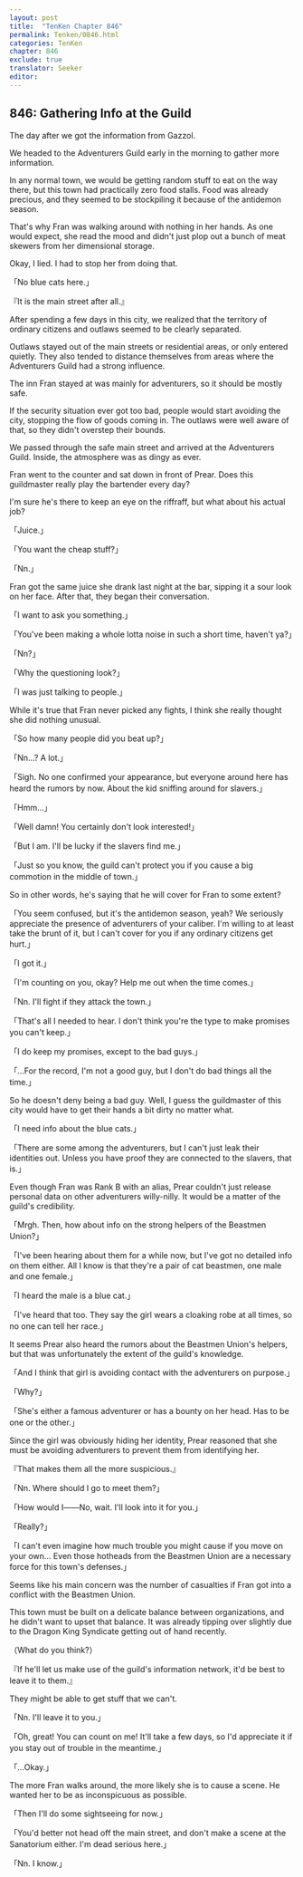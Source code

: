 ```yaml
---
layout: post
title:  "TenKen Chapter 846"
permalink: Tenken/0846.html
categories: TenKen
chapter: 846
exclude: true
translator: Seeker
editor: 
---
```

<h2>846: Gathering Info at the Guild</h2>

The day after we got the information from Gazzol.

We headed to the Adventurers Guild early in the morning to gather more information.

In any normal town, we would be getting random stuff to eat on the way there, but this town had practically zero food stalls. Food was already precious, and they seemed to be stockpiling it because of the antidemon season.

That's why Fran was walking around with nothing in her hands. As one would expect, she read the mood and didn't just plop out a bunch of meat skewers from her dimensional storage.

Okay, I lied. I had to stop her from doing that.

「No blue cats here.」

『It is the main street after all.』

After spending a few days in this city, we realized that the territory of ordinary citizens and outlaws seemed to be clearly separated.

Outlaws stayed out of the main streets or residential areas, or only entered quietly. They also tended to distance themselves from areas where the Adventurers Guild had a strong influence.

The inn Fran stayed at was mainly for adventurers, so it should be mostly safe.

If the security situation ever got too bad, people would start avoiding the city, stopping the flow of goods coming in. The outlaws were well aware of that, so they didn't overstep their bounds.

We passed through the safe main street and arrived at the Adventurers Guild. Inside, the atmosphere was as dingy as ever.

Fran went to the counter and sat down in front of Prear. Does this guildmaster really play the bartender every day?

I'm sure he's there to keep an eye on the riffraff, but what about his actual job?

「Juice.」

「You want the cheap stuff?」

「Nn.」

Fran got the same juice she drank last night at the bar, sipping it a sour look on her face. After that, they began their conversation.

「I want to ask you something.」

「You've been making a whole lotta noise in such a short time, haven't ya?」

「Nn?」

「Why the questioning look?」

「I was just talking to people.」

While it's true that Fran never picked any fights, I think she really thought she did nothing unusual.

「So how many people did you beat up?」

「Nn...? A lot.」

「Sigh. No one confirmed your appearance, but everyone around here has heard the rumors by now. About the kid sniffing around for slavers.」

「Hmm...」

「Well damn! You certainly don't look interested!」

「But I am. I'll be lucky if the slavers find me.」

「Just so you know, the guild can't protect you if you cause a big commotion in the middle of town.」

So in other words, he's saying that he will cover for Fran to some extent?

「You seem confused, but it's the antidemon season, yeah? We seriously appreciate the presence of adventurers of your caliber. I'm willing to at least take the brunt of it, but I can't cover for you if any ordinary citizens get hurt.」

「I got it.」

「I'm counting on you, okay? Help me out when the time comes.」

「Nn. I'll fight if they attack the town.」

「That's all I needed to hear. I don't think you're the type to make promises you can't keep.」

「I do keep my promises, except to the bad guys.」

「...For the record, I'm not a good guy, but I don't do bad things all the time.」

So he doesn't deny being a bad guy. Well, I guess the guildmaster of this city would have to get their hands a bit dirty no matter what.

「I need info about the blue cats.」

「There are some among the adventurers, but I can't just leak their identities out. Unless you have proof they are connected to the slavers, that is.」

Even though Fran was Rank B with an alias, Prear couldn't just release personal data on other adventurers willy-nilly. It would be a matter of the guild's credibility.

「Mrgh. Then, how about info on the strong helpers of the Beastmen Union?」

「I've been hearing about them for a while now, but I've got no detailed info on them either. All I know is that they're a pair of cat beastmen, one male and one female.」

「I heard the male is a blue cat.」

「I've heard that too. They say the girl wears a cloaking robe at all times, so no one can tell her race.」

It seems Prear also heard the rumors about the Beastmen Union's helpers, but that was unfortunately the extent of the guild's knowledge.

「And I think that girl is avoiding contact with the adventurers on purpose.」

「Why?」

「She's either a famous adventurer or has a bounty on her head. Has to be one or the other.」

Since the girl was obviously hiding her identity, Prear reasoned that she must be avoiding adventurers to prevent them from identifying her.

『That makes them all the more suspicious.』

「Nn. Where should I go to meet them?」

「How would I――No, wait. I'll look into it for you.」

「Really?」

「I can't even imagine how much trouble you might cause if you move on your own... Even those hotheads from the Beastmen Union are a necessary force for this town's defenses.」

Seems like his main concern was the number of casualties if Fran got into a conflict with the Beastmen Union.

This town must be built on a delicate balance between organizations, and he didn't want to upset that balance. It was already tipping over slightly due to the Dragon King Syndicate getting out of hand recently.

（What do you think?）

『If he'll let us make use of the guild's information network, it'd be best to leave it to them.』

They might be able to get stuff that we can't.

「Nn. I'll leave it to you.」

「Oh, great! You can count on me! It'll take a few days, so I'd appreciate it if you stay out of trouble in the meantime.」

「...Okay.」

The more Fran walks around, the more likely she is to cause a scene. He wanted her to be as inconspicuous as possible.

「Then I'll do some sightseeing for now.」

「You'd better not head off the main street, and don't make a scene at the Sanatorium either. I'm dead serious here.」

「Nn. I know.」



